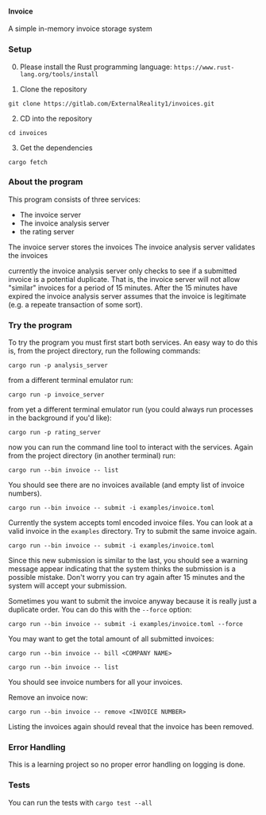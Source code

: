 #### Invoice

A simple in-memory invoice storage system

### Setup

0. Please install the Rust programming language: `https://www.rust-lang.org/tools/install` 

1. Clone the repository

```
git clone https://gitlab.com/ExternalReality1/invoices.git
```

2. CD into the repository

```
cd invoices
```

3. Get the dependencies

```
cargo fetch
```

### About the program

This program consists of three services:

* The invoice server
* The invoice analysis server
* the rating server

The invoice server stores the invoices
The invoice analysis server validates the invoices

currently the invoice analysis server only checks to see if a submitted invoice is a potential duplicate. That is, the invoice server will not allow "similar" invoices for a period of 15 minutes. After the 15 minutes have expired the invoice analysis server assumes that the invoice is legitimate (e.g. a repeate transaction of some sort).

### Try the program

To try the program you must first start both services. An easy way to do this is, from the project directory, run the following commands:

```
cargo run -p analysis_server
```

from a different terminal emulator run:

```
cargo run -p invoice_server
```


from yet a different terminal emulator run (you could always run processes in the background if you'd like):

```
cargo run -p rating_server
```


now you can run the command line tool to interact with the services. Again from the project directory (in another terminal) run:

```
cargo run --bin invoice -- list
```

You should see there are no invoices available (and empty list of invoice numbers).

```
cargo run --bin invoice -- submit -i examples/invoice.toml
```

Currently the system accepts toml encoded invoice files. You can look at a valid invoice in the `examples` directory. Try to submit the same invoice again.

```
cargo run --bin invoice -- submit -i examples/invoice.toml
```

Since this new submission is similar to the last, you should see a warning message appear indicating that the system thinks the submission is a possible mistake. Don't worry you can try again after 15 minutes and the system will accept your submission.

Sometimes you want to submit the invoice anyway because it is really just a duplicate order. You can do this with the `--force` option:

```
cargo run --bin invoice -- submit -i examples/invoice.toml --force
```

You may want to get the total amount of all submitted invoices:

```
cargo run --bin invoice -- bill <COMPANY NAME>
```


```
cargo run --bin invoice -- list
```

You should see invoice numbers for all your invoices.

Remove an invoice now:

```
cargo run --bin invoice -- remove <INVOICE NUMBER>
```


Listing the invoices again should reveal that the invoice has been removed.

### Error Handling

This is a learning project so no proper error handling on logging is done.


### Tests

You can run the tests with `cargo test --all`
